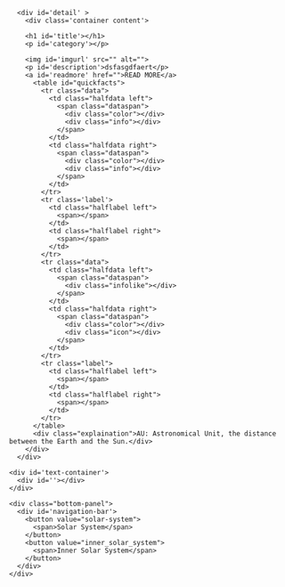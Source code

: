 <!DOCTYPE html>
<html lang="en">
<head>
    <meta charset="UTF-8">
    <meta name="viewport" content="width=device-width, initial-scale=1.0">
    <link href="https://fonts.googleapis.com/css?family=Exo&display=swap" rel="stylesheet">
    <link rel="stylesheet" href="application.css">
    <script src="https://ajax.googleapis.com/ajax/libs/jquery/3.4.1/jquery.min.js"></script>
    <script src="bundle.js"></script>
    <title>Solar System</title>
    <style>
        body { margin: 0; }
        canvas { display: block; }
    </style>
</head>
<body>
    <script src="js/three.js"></script>
    <div class='clock'>
      <div class='clock-container'>
        <p id='time'></p>
        <p id='date'></p>
      </div>
    </div>
    <aside id='left-panel'>

      <div id='detail' >
        <div class='container content'>

        <h1 id='title'></h1>
        <p id='category'></p>
        
        <img id='imgurl' src="" alt="">
        <p id='description'>dsfasgdfaert</p>
        <a id='readmore' href="">READ MORE</a>
          <table id="quickfacts">
            <tr class="data">
              <td class="halfdata left">
                <span class="dataspan">
                  <div class="color"></div>
                  <div class="info"></div>
                </span>
              </td>
              <td class="halfdata right">
                <span class="dataspan">
                  <div class="color"></div>
                  <div class="info"></div>
                </span>
              </td>
            </tr>
            <tr class='label'>
              <td class="halflabel left">
                <span></span>
              </td>
              <td class="halflabel right">
                <span></span>
              </td>
            </tr>
            <tr class="data">
              <td class="halfdata left">
                <span class="dataspan">
                  <div class="infolike"></div>
                </span>
              </td>
              <td class="halfdata right">
                <span class="dataspan">
                  <div class="color"></div>
                  <div class="icon"></div>
                </span>
              </td>
            </tr>
            <tr class="label">
              <td class="halflabel left">
                <span></span>
              </td>
              <td class="halflabel right">
                <span></span>
              </td>
            </tr>
          </table>
          <div class="explaination">AU: Astronomical Unit, the distance between the Earth and the Sun.</div>
        </div>
      </div>
  </aside>


    <div id='text-container'>
      <div id=''></div>
    </div>

    <div class="bottom-panel">
      <div id='navigation-bar'>
        <button value="solar-system">
          <span>Solar System</span>
        </button>
        <button value="inner_solar_system">
          <span>Inner Solar System</span>
        </button>
      </div>
    </div>

</body>
</html>
